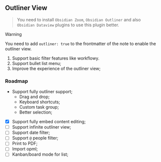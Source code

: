 ## Outliner View

> You need to install `Obsidian Zoom`, `Obsidian Outliner` and also `Obsidian Dataview` plugins to use this plugin better.

> [!warning]
> You need to add `outliner: true` to the frontmatter of the note to enable the outliner view.

1. Support basic filter features like workflowy.
2. Support bullet list menu;
3. Improve the experience of the outliner view;

### Roadmap

- Support fully outliner support;
  - Drag and drop;
  - Keyboard shortcuts;
  - Custom task group;
  - Better selection;
- [x] Support fully embed content editing;
- [ ] Support infinite outliner view;
- [ ] Support date filter;
- [ ] Support `@` people filter;
- [ ] Print to PDF;
- [ ] Import opml;
- [ ] Kanban/board mode for list;
